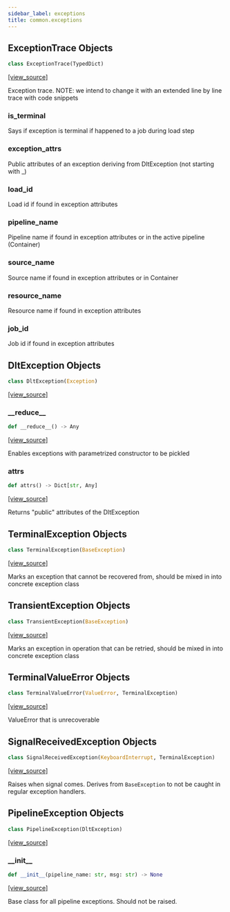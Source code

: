 ```yaml
---
sidebar_label: exceptions
title: common.exceptions
---
```


## ExceptionTrace Objects

```python
class ExceptionTrace(TypedDict)
```

[[view_source]](https://github.com/dlt-hub/dlt/blob/f0690715274590fc4cacf1165e3661aaa7af1c15/dlt/common/exceptions.py#L4)

Exception trace. NOTE: we intend to change it with an extended line by line trace with code snippets

### is\_terminal

Says if exception is terminal if happened to a job during load step

### exception\_attrs

Public attributes of an exception deriving from DltException (not starting with _)

### load\_id

Load id if found in exception attributes

### pipeline\_name

Pipeline name if found in exception attributes or in the active pipeline (Container)

### source\_name

Source name if found in exception attributes or in Container

### resource\_name

Resource name if found in exception attributes

### job\_id

Job id if found in exception attributes

## DltException Objects

```python
class DltException(Exception)
```

[[view_source]](https://github.com/dlt-hub/dlt/blob/f0690715274590fc4cacf1165e3661aaa7af1c15/dlt/common/exceptions.py#L27)

### \_\_reduce\_\_

```python
def __reduce__() -> Any
```

[[view_source]](https://github.com/dlt-hub/dlt/blob/f0690715274590fc4cacf1165e3661aaa7af1c15/dlt/common/exceptions.py#L28)

Enables exceptions with parametrized constructor to be pickled

### attrs

```python
def attrs() -> Dict[str, Any]
```

[[view_source]](https://github.com/dlt-hub/dlt/blob/f0690715274590fc4cacf1165e3661aaa7af1c15/dlt/common/exceptions.py#L32)

Returns "public" attributes of the DltException

## TerminalException Objects

```python
class TerminalException(BaseException)
```

[[view_source]](https://github.com/dlt-hub/dlt/blob/f0690715274590fc4cacf1165e3661aaa7af1c15/dlt/common/exceptions.py#L70)

Marks an exception that cannot be recovered from, should be mixed in into concrete exception class

## TransientException Objects

```python
class TransientException(BaseException)
```

[[view_source]](https://github.com/dlt-hub/dlt/blob/f0690715274590fc4cacf1165e3661aaa7af1c15/dlt/common/exceptions.py#L76)

Marks an exception in operation that can be retried, should be mixed in into concrete exception class

## TerminalValueError Objects

```python
class TerminalValueError(ValueError, TerminalException)
```

[[view_source]](https://github.com/dlt-hub/dlt/blob/f0690715274590fc4cacf1165e3661aaa7af1c15/dlt/common/exceptions.py#L82)

ValueError that is unrecoverable

## SignalReceivedException Objects

```python
class SignalReceivedException(KeyboardInterrupt, TerminalException)
```

[[view_source]](https://github.com/dlt-hub/dlt/blob/f0690715274590fc4cacf1165e3661aaa7af1c15/dlt/common/exceptions.py#L88)

Raises when signal comes. Derives from `BaseException` to not be caught in regular exception handlers.

## PipelineException Objects

```python
class PipelineException(DltException)
```

[[view_source]](https://github.com/dlt-hub/dlt/blob/f0690715274590fc4cacf1165e3661aaa7af1c15/dlt/common/exceptions.py#L169)

### \_\_init\_\_

```python
def __init__(pipeline_name: str, msg: str) -> None
```

[[view_source]](https://github.com/dlt-hub/dlt/blob/f0690715274590fc4cacf1165e3661aaa7af1c15/dlt/common/exceptions.py#L170)

Base class for all pipeline exceptions. Should not be raised.

